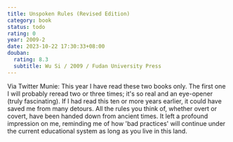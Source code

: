 ```yaml
---
title: Unspoken Rules (Revised Edition)
category: book
status: todo
rating: 0
year: 2009-2
date: 2023-10-22 17:30:33+08:00
douban:
  rating: 8.3
  subtitle: Wu Si / 2009 / Fudan University Press
---
```


Via Twitter Munie: This year I have read these two books only. The first one I will probably reread two or three times; it's so real and an eye-opener (truly fascinating). If I had read this ten or more years earlier, it could have saved me from many detours. All the rules you think of, whether overt or covert, have been handed down from ancient times. It left a profound impression on me, reminding me of how 'bad practices' will continue under the current educational system as long as you live in this land.

